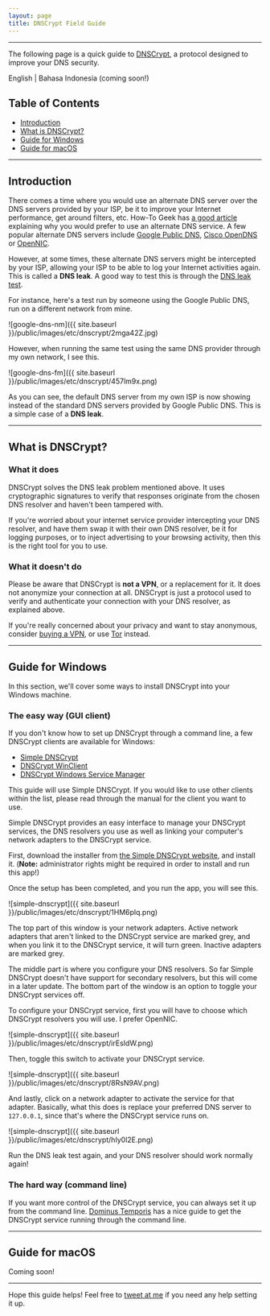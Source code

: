 ```yaml
---
layout: page
title: DNSCrypt Field Guide
---
```


---

The following page is a quick guide to [DNSCrypt](https://dnscrypt.org/), a protocol designed to improve your DNS security.

English &#124; Bahasa Indonesia (coming soon!)

## Table of Contents

* [Introduction](#introduction)
* [What is DNSCrypt?](#what-is-dnscrypt)
* [Guide for Windows](#guide-for-windows)
* [Guide for macOS](#guide-for-macos)

---

## Introduction

There comes a time where you would use an alternate DNS server over the DNS servers provided by your ISP, be it to improve your Internet performance, get around filters, etc. How-To Geek has [a good article](http://www.howtogeek.com/167239/7-reasons-to-use-a-third-party-dns-service/) explaining why you would prefer to use an alternate DNS service. A few popular alternate DNS servers include [Google Public DNS](https://developers.google.com/speed/public-dns/), [Cisco OpenDNS](https://www.opendns.com/) or [OpenNIC](https://www.opennicproject.org/).

However, at some times, these alternate DNS servers might be intercepted by your ISP, allowing your ISP to be able to log your Internet activities again. This is called a **DNS leak**. A good way to test this is through the [DNS leak test](https://dnsleaktest.com/).

For instance, here's a test run by someone using the Google Public DNS, run on a different network from mine.

![google-dns-nm]({{ site.baseurl }}/public/images/etc/dnscrypt/2mga42Z.jpg)

However, when running the same test using the same DNS provider through my own network, I see this.

![google-dns-fm]({{ site.baseurl }}/public/images/etc/dnscrypt/457lm9x.png)

As you can see, the default DNS server from my own ISP is now showing instead of the standard DNS servers provided by Google Public DNS. This is a simple case of a **DNS leak**.

---

## What is DNSCrypt?

### What it does

DNSCrypt solves the DNS leak problem mentioned above. It uses cryptographic signatures to verify that responses originate from the chosen DNS resolver and haven't been tampered with.

If you're worried about your internet service provider intercepting your DNS resolver, and have them swap it with their own DNS resolver, be it for logging purposes, or to inject advertising to your browsing activity, then this is the right tool for you to use.

### What it doesn't do

Please be aware that DNSCrypt is **not a VPN**, or a replacement for it. It does not anonymize your connection at all. DNSCrypt is just a protocol used to verify and authenticate your connection with your DNS resolver, as explained above.

If you're really concerned about your privacy and want to stay anonymous, consider [buying a VPN](https://www.privateinternetaccess.com/), or use [Tor](https://www.torproject.org/) instead.

---

## Guide for Windows

In this section, we'll cover some ways to install DNSCrypt into your Windows machine.

### The easy way (GUI client)

If you don't know how to set up DNSCrypt through a command line, a few DNSCrypt clients are available for Windows:

* [Simple DNSCrypt](https://simplednscrypt.org/)
* [DNSCrypt WinClient](https://github.com/Noxwizard/dnscrypt-winclient)
* [DNSCrypt Windows Service Manager](http://simonclausen.dk/projects/dnscrypt-winservicemgr/)

This guide will use Simple DNSCrypt. If you would like to use other clients within the list, please read through the manual for the client you want to use.

Simple DNSCrypt provides an easy interface to manage your DNSCrypt services, the DNS resolvers you use as well as linking your computer's network adapters to the DNSCrypt service.

First, download the installer from [the Simple DNSCrypt website](https://simplednscrypt.org/), and install it. (**Note:** administrator rights might be required in order to install and run this app!)

Once the setup has been completed, and you run the app, you will see this.

![simple-dnscrypt]({{ site.baseurl }}/public/images/etc/dnscrypt/1HM6plq.png)

The top part of this window is your network adapters. Active network adapters that aren't linked to the DNSCrypt service are marked grey, and when you link it to the DNSCrypt service, it will turn green. Inactive adapters are marked grey.

The middle part is where you configure your DNS resolvers. So far Simple DNSCrypt doesn't have support for secondary resolvers, but this will come in a later update. The bottom part of the window is an option to toggle your DNSCrypt services off.

To configure your DNSCrypt service, first you will have to choose which DNSCrypt resolvers you will use. I prefer OpenNIC.

![simple-dnscrypt]({{ site.baseurl }}/public/images/etc/dnscrypt/irEsIdW.png)

Then, toggle this switch to activate your DNSCrypt service.

![simple-dnscrypt]({{ site.baseurl }}/public/images/etc/dnscrypt/8RsN9AV.png)

And lastly, click on a network adapter to activate the service for that adapter. Basically, what this does is replace your preferred DNS server to `127.0.0.1`, since that's where the DNSCrypt service runs on.

![simple-dnscrypt]({{ site.baseurl }}/public/images/etc/dnscrypt/hIy0l2E.png)

Run the DNS leak test again, and your DNS resolver should work normally again!

### The hard way (command line)

If you want more control of the DNSCrypt service, you can always set it up from the command line. [Dominus Temporis](https://dominustemporis.com/2014/05/dnscrypt-on-windows-update/) has a nice guide to get the DNSCrypt service running through the command line.

---

## Guide for macOS

Coming soon!

---

Hope this guide helps! Feel free to [tweet at me](https://twitter.com/resir014) if you need any help setting it up.
